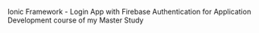 Ionic Framework - Login App with Firebase Authentication for Application Development course of my Master Study
